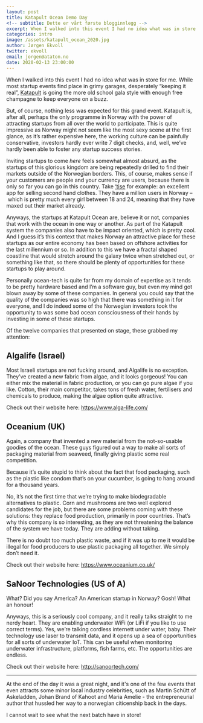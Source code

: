 ```yaml
---
layout: post
title: Katapult Ocean Demo Day
<!-- subtitle: Dette er vårt første blogginnlegg -->
excerpt: When I walked into this event I had no idea what was in store for me. While most startup events find place in grimy garages, desperately “keeping it real”, Katapult is going the more old school gala style with enough free champagne to keep everyone on a buzz.
categories: intro
image: /assets/katapult_ocean_2020.jpg
author: Jørgen Ekvoll
twitter: ekvoll
email: jorgen@ataton.no
date: 2020-02-13 23:00:00
---
```


When I walked into this event I had no idea what was in store for me. While most startup events find place in grimy garages, desperately “keeping it real”, <a href="https://katapultocean.com/" target="_blank">Katapult</a> is going the more old school gala style with enough free champagne to keep everyone on a buzz.

But, of course, nothing less was expected for this grand event. Katapult is, after all, perhaps the only programme in Norway with the power of attracting startups from all over the world to participate. This is quite impressive as Norway might not seem like the most sexy scene at the first glance, as it’s rather expensive here, the working culture can be painfully conservative, investors hardly ever write 7 digit checks, and, well, we’ve hardly been able to foster any startup success stories. 

Inviting startups to come _here_ feels somewhat almost absurd, as the startups of this glorious kingdom are being repeatedly drilled to find their markets outside of the Norwegian borders. This, of course, makes sense if your customers are people and your currency are users, because there is only so far you can go in this country. Take <a href="https://tise.com/" target="_blank">‘tise</a>  for example: an excellent app for selling second hand clothes. They have a million users in Norway – which is pretty much every girl between 18 and 24, meaning that they have maxed out their market already.

Anyways, the startups at Katapult Ocean are, believe it or not, companies that work with the ocean in one way or another. As part of the Katapult system the companies also have to be impact oriented, which is pretty cool. And I guess it’s this context that makes Norway an attractive place for these startups as our entire economy has been based on offshore activities for the last millennium or so. In addition to this we have a fractal shaped coastline that would stretch around the galaxy twice when stretched out, or something like that, so there should be plenty of opportunities for these startups to play around.

Personally ocean-tech is quite far from my domain of expertise as it tends to be pretty hardware based and I’m a software guy, but even my mind got blown away by some of these companies. In general you could say that the quality of the companies was so high that there was something in it for everyone, and I do indeed some of the Norwegian investors took the opportunity to was some bad ocean consciousness of their hands by investing in some of these startups. 

Of the twelve companies that presented on stage, these grabbed my attention:


## Algalife (Israel)
Most Israeli startups are not fucking around, and Algalife is no exception. They’ve created a new fabric from algae, and it looks gorgeous! You can either mix the material in fabric production, or you can go pure algae if you like. Cotton, their main competitor, takes tons of fresh water, fertilisers and chemicals to produce, making the algae option quite attractive.

Check out their website here: <a href="https://www.alga-life.com/" target="_blank">https://www.alga-life.com/</a>


## Oceanium (UK)
Again, a company that invented a new material from the not-so-usable goodies of the ocean. These guys figured out a way to make all sorts of packaging material from seaweed, finally giving plastic some real competition.

Because it’s quite stupid to think about the fact that food packaging, such as the plastic like condom that’s on your cucumber, is going to hang around for a thousand years. 

No, it’s not the first time that we’re trying to make biodegradable alternatives to plastic. Corn and mushrooms are two well explored candidates for the job, but there are some problems coming with these solutions: they replace food production, primarily in poor countries. That’s why this company is so interesting, as they are not threatening the balance of the system we have today. They are adding without taking.

There is no doubt too much plastic waste, and if it was up to me it would be illegal for food producers to use plastic packaging all together. We simply don’t need it.

Check out their website here: <a href="https://www.oceanium.co.uk/" target="_blank">https://www.oceanium.co.uk/</a>


## SaNoor Technologies (US of A)
What? Did you say America? An American startup in Norway? Gosh! What an honour!

Anyways, this is a seriously cool company, and it really talks straight to me nerdy heart. They are enabling underwater WiFi (or LiFi if you like to use correct terms). Yes, we’re talking cordless internett under water, baby. Their technology use laser to transmit data, and it opens up a sea of opportunities for all sorts of underwater IoT. This can be useful when monitoring underwater infrastructure, platforms, fish farms, etc. The opportunities are endless.

Check out their website here: <a href="http://sanoortech.com/" target="_blank">http://sanoortech.com/</a>

---

At the end of the day it was a great night, and it's one of the few events that even attracts some minor local industry celebrities, such as Martin Schütt of Askeladden, Johan Brand of Kahoot and Maria Amelie - the entrepreneurial author that hussled her way to a norwegian citicenship back in the days.

I cannot wait to see what the next batch have in store!










